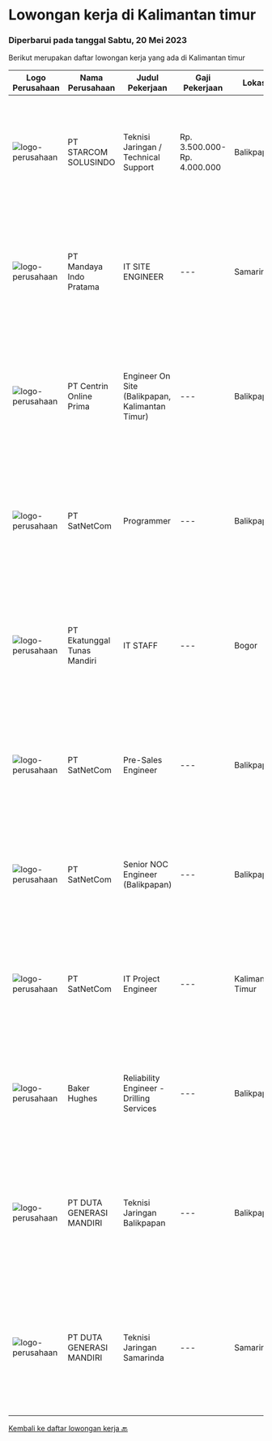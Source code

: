 
  # Lowongan kerja di Kalimantan timur

  ### Diperbarui pada tanggal Sabtu, 20 Mei 2023

  Berikut merupakan daftar lowongan kerja yang ada di Kalimantan timur

  |Logo Perusahaan | Nama Perusahaan | Judul Pekerjaan | Gaji Pekerjaan | Lokasi | Deskripsi | Tanggal diunggah | Pranala |
  | -------------- | --------------- | --------------- | --------- | --------- | -------------- | ------- | ----------- |
  |![logo-perusahaan](https://image-service-cdn.seek.com.au/eb86df59879e48d57b6045deb4ff347a1255c2d3/ee4dce1061f3f616224767ad58cb2fc751b8d2dc)|PT STARCOM SOLUSINDO|Teknisi Jaringan / Technical Support|Rp. 3.500.000-Rp. 4.000.000|Balikpapan|Deskripsi Pekerjaan Maintenance &amp; Troubleshoot Perangkat Melakukan Instalasi Radio BWA, Radio PTP, Switch &amp; Router Dokumentasi Instalasi,...|Jumat, 19 Mei 2023|https://www.jobstreet.co.id/id/job/teknisi-jaringan-technical-support-4339473?token=0~6054d6e5-48d7-4a2b-ae68-35c717dcc4a0&sectionRank=1&jobId=jobstreet-id-job-4339473|
|![logo-perusahaan](https://i.ibb.co/sqvTCh9/112815900-stock-vector-no-image-available-icon-flat-vector.webp)|PT Mandaya Indo Pratama|IT SITE ENGINEER|---|Samarinda|Kualifikasi pendidikan D3/S1 informatika bersedia ditempatkan dilokasi site jujur disiplin bertanggung jawab dpat bekerja dalam teamwork skils...|Jumat, 19 Mei 2023|https://www.jobstreet.co.id/id/job/it-site-engineer-4340443?token=0~6054d6e5-48d7-4a2b-ae68-35c717dcc4a0&sectionRank=2&jobId=jobstreet-id-job-4340443|
|![logo-perusahaan](https://image-service-cdn.seek.com.au/a7ebe63d2f0e68aaa8275a921ee0f2e8afd48b83/ee4dce1061f3f616224767ad58cb2fc751b8d2dc)|PT Centrin Online Prima|Engineer On Site (Balikpapan, Kalimantan Timur)|---|Balikpapan|Kualifikasi: Maksimal umur 35 Pendidikan minimal SMU/SMK Memiliki pengalaman dibidang tersebut 2 tahun Memiliki keahlian jaringan komputer (Instalasi...|Rabu, 17 Mei 2023|https://www.jobstreet.co.id/id/job/engineer-on-site-balikpapan-kalimantan-timur-4337137?token=0~6054d6e5-48d7-4a2b-ae68-35c717dcc4a0&sectionRank=3&jobId=jobstreet-id-job-4337137|
|![logo-perusahaan](https://image-service-cdn.seek.com.au/6108f58b8d52b8e5523830ee4b11d6074377e515/ee4dce1061f3f616224767ad58cb2fc751b8d2dc)|PT SatNetCom|Programmer|---|Balikpapan|Specific Requirements: Have good knowledge as a programmer. Have experience with C#, Javascript, Windows Server, SQL Server, Basic IoT communication....|Selasa, 16 Mei 2023|https://www.jobstreet.co.id/id/job/programmer-4335818?token=0~6054d6e5-48d7-4a2b-ae68-35c717dcc4a0&sectionRank=4&jobId=jobstreet-id-job-4335818|
|![logo-perusahaan](https://image-service-cdn.seek.com.au/dd65320e13a69039d580dc1d79e737ef4b54ec33/ee4dce1061f3f616224767ad58cb2fc751b8d2dc)|PT Ekatunggal Tunas Mandiri|IT STAFF|---|Bogor|"Anda Seorang Yang Proaktif, Komunikatif &amp; Menyukai Pekerjaan Bidang IT ?"PT. Ekatunggal Tunas Mandiri adalah perusahaan yang sedang berkembang...|Rabu, 10 Mei 2023|https://www.jobstreet.co.id/id/job/it-staff-4328458?token=0~6054d6e5-48d7-4a2b-ae68-35c717dcc4a0&sectionRank=5&jobId=jobstreet-id-job-4328458|
|![logo-perusahaan](https://image-service-cdn.seek.com.au/6108f58b8d52b8e5523830ee4b11d6074377e515/ee4dce1061f3f616224767ad58cb2fc751b8d2dc)|PT SatNetCom|Pre-Sales Engineer|---|Balikpapan|Education background IT, Electronic D3/S1 Working experience minimum 1 year as Presales, Solution Sales, Product Sales. Fluent in English (speaking...|Jumat, 12 Mei 2023|https://www.jobstreet.co.id/id/job/pre-sales-engineer-4308806?token=0~6054d6e5-48d7-4a2b-ae68-35c717dcc4a0&sectionRank=6&jobId=jobstreet-id-job-4308806|
|![logo-perusahaan](https://image-service-cdn.seek.com.au/05ca75b4ba30cd324b387479b9064c967524655c/ee4dce1061f3f616224767ad58cb2fc751b8d2dc)|PT SatNetCom|Senior NOC Engineer (Balikpapan)|---|Balikpapan|Skills: Excellent knowledge of wireless networking, TCP/IP Protocol, LANs, routers, switches, and server/client both practical and theory. Good...|Jumat, 12 Mei 2023|https://www.jobstreet.co.id/id/job/senior-noc-engineer-balikpapan-4308823?token=0~6054d6e5-48d7-4a2b-ae68-35c717dcc4a0&sectionRank=7&jobId=jobstreet-id-job-4308823|
|![logo-perusahaan](https://image-service-cdn.seek.com.au/6108f58b8d52b8e5523830ee4b11d6074377e515/ee4dce1061f3f616224767ad58cb2fc751b8d2dc)|PT SatNetCom|IT Project Engineer|---|Kalimantan Timur|Skills: Good Knowledge about IT System Good Knowledge of wire/wireless computer networking Good Knowledge about Electronic and Electrical System Good...|Sabtu, 06 Mei 2023|https://www.jobstreet.co.id/id/job/it-project-engineer-4308836?token=0~6054d6e5-48d7-4a2b-ae68-35c717dcc4a0&sectionRank=8&jobId=jobstreet-id-job-4308836|
|![logo-perusahaan](https://image-service-cdn.seek.com.au/f265e6d35d90e3a2d84b670c7c68b9a179cb4668/ee4dce1061f3f616224767ad58cb2fc751b8d2dc)|Baker Hughes|Reliability Engineer - Drilling Services|---|Balikpapan|Are you a Reliability Engineer looking for an interesting and inspiring opportunity?Are you passionate about being part of a successful team?Be part...|Jumat, 19 Mei 2023|https://www.jobstreet.co.id/id/job/reliability-engineer-drilling-services-1035868500?token=0~6054d6e5-48d7-4a2b-ae68-35c717dcc4a0&sectionRank=9&jobId=jobstreet-id-job-1035868500|
|![logo-perusahaan](https://image-service-cdn.seek.com.au/f6d4c20e039a9103d16d613786829da485a07a5f/ee4dce1061f3f616224767ad58cb2fc751b8d2dc)|PT DUTA GENERASI MANDIRI|Teknisi Jaringan Balikpapan|---|Balikpapan|- Melakukan aktivitas instalasi dan aktivasi kepada pelanggan. - Memberikan dukungan teknis kepada pelanggan melalui pemecahan masalah jarak jauh atau...|Selasa, 16 Mei 2023|https://www.jobstreet.co.id/id/job/teknisi-jaringan-balikpapan-1035768804?token=0~6054d6e5-48d7-4a2b-ae68-35c717dcc4a0&sectionRank=10&jobId=jobstreet-id-job-1035768804|
|![logo-perusahaan](https://image-service-cdn.seek.com.au/f6d4c20e039a9103d16d613786829da485a07a5f/ee4dce1061f3f616224767ad58cb2fc751b8d2dc)|PT DUTA GENERASI MANDIRI|Teknisi Jaringan Samarinda|---|Samarinda|- Melakukan aktivitas instalasi dan aktivasi kepada pelanggan. - Memberikan dukungan teknis kepada pelanggan melalui pemecahan masalah jarak jauh atau...|Kamis, 11 Mei 2023|https://www.jobstreet.co.id/id/job/teknisi-jaringan-samarinda-1035768827?token=0~6054d6e5-48d7-4a2b-ae68-35c717dcc4a0&sectionRank=11&jobId=jobstreet-id-job-1035768827|


  [Kembali ke daftar lowongan kerja 🔙](../README.md#daftar-lowongan-kerja)
  
